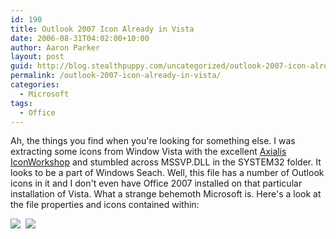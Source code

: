 ```yaml
---
id: 190
title: Outlook 2007 Icon Already in Vista
date: 2006-08-31T04:02:00+10:00
author: Aaron Parker
layout: post
guid: http://blog.stealthpuppy.com/uncategorized/outlook-2007-icon-already-in-vista
permalink: /outlook-2007-icon-already-in-vista/
categories:
  - Microsoft
tags:
  - Office
---
```

Ah, the things you find when you're looking for something else. I was extracting some icons from Window Vista with the excellent [Axialis IconWorkshop](http://www.axialis.com/iconworkshop/) and stumbled across MSSVP.DLL in the SYSTEM32 folder. It looks to be a part of Windows Seach. Well, this file has a number of Outlook icons in it and I don't even have Office 2007 installed on that particular installation of Vista. What a strange behemoth Microsoft is. Here's a look at the file properties and icons contained within:

![](https://stealthpuppy.com/media/2006/08/1000.14.79.MSSVP.png)  ![](https://stealthpuppy.com/media/2006/08/1000.14.78.OutlookIcons.png)